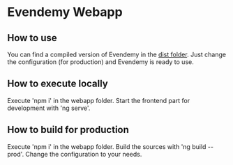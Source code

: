 # Evendemy Webapp

## How to use
You can find a compiled version of Evendemy in the [dist folder](https://github.com/ConVista-FaktorZehn-GmbH/evendemy/tree/master/dist). Just change the configuration (for production) and Evendemy is ready to use.

## How to execute locally
Execute 'npm i' in the webapp folder.
Start the frontend part for development with 'ng serve'.

## How to build for production
Execute 'npm i' in the webapp folder.
Build the sources with 'ng build --prod'.
Change the configuration to your needs.



